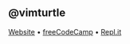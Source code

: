## @vimturtle

[Website](https://vimturtle.github.io/) &bull; [freeCodeCamp](https://freeCodeCamp.org/vimturtle) &bull; [Repl.it](https://repl.it/@vimturtle)
